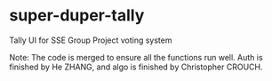 # super-duper-tally
Tally UI for SSE Group Project voting system

Note:
The code is merged to ensure all the functions run well. Auth is finished by He ZHANG, and algo is finished by Christopher CROUCH.
